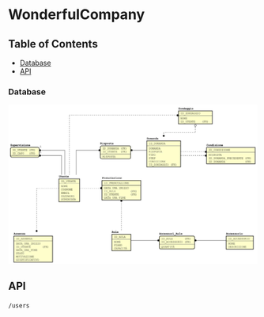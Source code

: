 # WonderfulCompany

## Table of Contents

  * [Database](#database)
  * [API](#api)

### Database

<img src="doc/er.jpg"/>

## API
    /users



<!--stackedit_data:
eyJoaXN0b3J5IjpbLTE2OTk4MzIxNjAsLTEzNDkzNTE1NzIsMT
g5NzI0MDgzMSwtMTQyNzU3ODM4OCw3NjY3NTA3NTEsMTYyNTkx
Mzg3NCwxMDkxNzE0ODQ0LDExNTE5MTAwNDUsLTI0ODQ2ODIxMy
wyNzA2MjY2NjgsLTEzMjg1MzAyNDcsNjcwMTQxOTUzLC05OTU4
Mjg1NTcsLTU4MzA2MjIwOCwtODY2NTg0NzY3LDk2MjM5MTg0My
wxMzczMjg3NzI5LDExMzU3MDc4MjcsLTE2Mjk4NTA1NjcsODA2
ODUzMTc0XX0=
-->